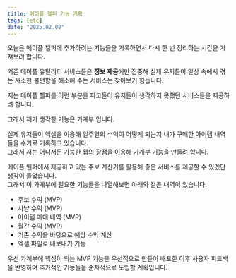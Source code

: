 ```yaml
---
title: 메이플 헬퍼 기능 기획
tags: [etc]
date: "2025.02.08"
---
```

오늘은 메이플 헬퍼에 추가하려는 기능들을 기록하면서 다시 한 번 정리하는 시간을 가져보려 합니다.

기존 메이플 유틸리티 서비스들은 **정보 제공**에만 집중해 
실제 유저들이 일상 속에서 겪는 사소한 불편함을 해소해 주는 서비스는 찾아보기 힘듭니다.

저는 메이플 헬퍼를 이런 부분을 파고들어 유저들이 생각하지 못했던 서비스들을 제공하려 합니다.

그래서 제가 생각한 기능은 가계부 입니다. 

실제 유저들이 엑셀을 이용해 일주일의 수익이 어떻게 되는지 내가 구매한 아이템 내역들을 수기로 기록하고 있습니다.  
그래서 저는 어디서든 가능한 웹의 장점을 이용해 가계부 기능을 만들려 합니다.

메이플 헬퍼에서 제공하고 있는 주보 계산기를 활용해 좋은 서비스를 제공할 수 있겠단 생각이 들었습니다.  
그래서 이 가계부에 필요한 기능들을 나열해보면 아래와 같은 내역이 있습니다.

- 주보 수익 (MVP)
- 사냥 수익 (MVP)
- 아이템 매매 내역 (MVP)
- 월간 수익 (MVP)
- 기존 수익을 바탕으로 예상 수익 계산
- 엑셀 파일로 내보내기 기능

우선 가계부에 핵심이 되는 MVP 기능을 우선적으로 만들어 배포한 이후 사용자 피드백을 반영하며 추가적인 기능들을 순차적으로 도입할 계획입니다.